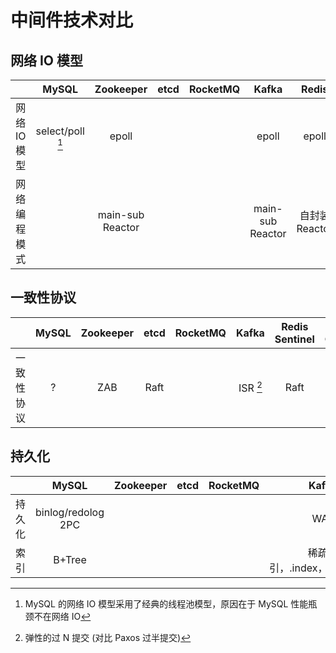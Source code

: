 # 中间件技术对比

## 网络 IO 模型

|              |        MySQL         |    Zookeeper     | etcd  | RocketMQ |      Kafka       |     Redis      |
| :----------: | :------------------: | :--------------: | :---: | :------: | :--------------: | :------------: |
| 网络 IO 模型 | select/poll [^mysql] |      epoll       |       |          |      epoll       |     epoll      |
| 网络编程模式 |                      | main-sub Reactor |       |          | main-sub Reactor | 自封装 Reactor |

[^mysql]: MySQL 的网络 IO 模型采用了经典的线程池模型，原因在于 MySQL 性能瓶颈不在网络 IO

## 一致性协议

|            | MySQL | Zookeeper | etcd  | RocketMQ |   Kafka    | Redis Sentinel | Redis Cluster |
| :--------: | :---: | :-------: | :---: | :------: | :--------: | :------------: | :-----------: |
| 一致性协议 |   ?   |    ZAB    | Raft  |          | ISR [^isr] |      Raft      |    Gossip     |

[^ISR]: 弹性的过 N 提交 (对比 Paxos 过半提交)

## 持久化

|        |       MySQL        | Zookeeper | etcd  | RocketMQ |            Kafka             |  Redis  |
| :----: | :----------------: | :-------: | :---: | :------: | :--------------------------: | :-----: |
| 持久化 | binlog/redolog 2PC |           |       |          |             WAL              | RDB/AOF |
|  索引  |       B+Tree       |           |       |          | 稀疏索引，.index，.timeIndex |         |
